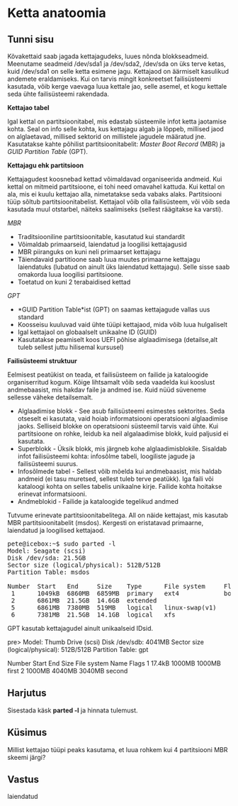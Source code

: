 ﻿# Ketta anatoomia

## Tunni sisu

Kõvakettaid saab jagada kettajagudeks, luues nõnda blokkseadmeid. Meenutame seadmeid /dev/sda1 ja /dev/sda2, /dev/sda on üks terve ketas, kuid /dev/sda1 on selle ketta esimene jagu. Kettajaod on äärmiselt kasulikud andemete eraldamiseks. Kui on tarvis mingit konkreetset failisüsteemi kasutada, võib kerge vaevaga luua kettale jao, selle asemel, et kogu kettale seda ühte failisüsteemi rakendada.

<b>Kettajao tabel</b>

Igal kettal on partitsioonitabel, mis edastab süsteemile infot ketta jaotamise kohta. Seal on info selle kohta, kus kettajagu algab ja lõppeb, millised jaod on alglaetavad, millised sektorid on millistele jagudele määratud jne. Kasutatakse kahte põhilist partitsioonitabelit: *Master Boot Record* (MBR) ja *GUID Partition Table* (GPT).

<b>Kettajagu ehk partitsioon</b>

Kettajagudest koosnebad kettad võimaldavad organiseerida andmeid. Kui kettal on mitmeid partitsioone, ei tohi need omavahel kattuda. Kui kettal on ala, mis ei kuulu kettajao alla, nimetatakse seda vabaks alaks. Partitsiooni tüüp sõltub partitsioonitabelist. Kettajaol võib olla failisüsteem, või võib seda kasutada muul otstarbel, näiteks  saalimiseks (sellest räägitakse ka varsti).

<i>MBR</i>

<ul>
<li>Traditsiooniline partitsioonitable, kasutatud kui standardit</li>
<li>Võimaldab primaarseid, laiendatud ja loogilisi kettajagusid</li>
<li>MBR piiranguks on kuni neli primaarset kettajagu</li>
<li>Täiendavaid partitioone saab luua muutes primaarne kettajagu laiendatuks (lubatud on ainult üks laiendatud kettajagu). Selle sisse saab omakorda luua loogilisi partitsioone.</li> 
<li>Toetatud on kuni 2 terabaidised kettad</li>
</ul>

<i>GPT</i>

<ul>
<li>*GUID Partition Table*ist (GPT) on saamas kettajagude vallas uus standard</li>
<li>Koosseisu kuuluvad vaid ühte tüüpi kettajaod, mida võib luua hulgaliselt</li>
<li>Igal kettajaol on globaalselt unikaalne ID (GUID)</li>
<li>Kasutatakse peamiselt koos UEFI põhise alglaadimisega (detailse,alt tuleb sellest juttu hilisemal kursusel)</li> 
</ul>

<b> Failisüsteemi struktuur</b>

Eelmisest peatükist on teada, et failisüsteem on failide ja kataloogide organiserritud kogum. Kõige lihtsamalt võib seda vaadelda kui kooslust andmebaasist, mis hakdav faile ja andmed ise. Kuid nüüd süveneme sellesse väheke detailsemalt.

<ul>
<li>Alglaadimise blokk - See asub failisüsteemi esimestes sektorites. Seda otseselt ei kasutata, vaid hoiab informatsiooni operatsiooni alglaadimise jaoks. Selliseid blokke on operatsiooni süsteemil tarvis vaid ühte. Kui partitsioone on rohke, leidub ka neil algalaadimise blokk, kuid paljusid ei kasutata.</li>
<li>Superblokk - Üksik blokk, mis järgneb kohe alglaadimisblokile. Sisaldab infot failisüsteemi kohta: infosõlme tabeli, loogiliste jagude ja failisüsteemi suurus. </li>
<li>Infosõlmede tabel - Sellest võib mõelda kui andmebaasist, mis haldab andmeid (ei tasu muretsed, sellest tuleb terve peatükk). Iga faili või kataloogi kohta on selles tabelis unikaalne kirje. Failide kohta hoitakse erinevat informatsiooni. </li>
<li>Andmeblokid - Failide ja kataloogide tegelikud andmed </li>
</ul>

Tutvume erinevate partitsioonitabelitega. All on näide kettajast, mis kasutab MBR partitsioonitabelit (msdos). Kergesti on eristatavad primaarne, laiendatud ja loogilised kettajaod.

<pre>
pete@icebox:~$ sudo parted -l
Model: Seagate (scsi)
Disk /dev/sda: 21.5GB
Sector size (logical/physical): 512B/512B
Partition Table: msdos

Number  Start   End     Size    Type      File system     Flags
 1      1049kB  6860MB  6859MB  primary   ext4            boot
 2      6861MB  21.5GB  14.6GB  extended
 5      6861MB  7380MB  519MB   logical   linux-swap(v1)
 6      7381MB  21.5GB  14.1GB  logical   xfs
</pre>

GPT kasutab kettajagudel ainult unikaalseid IDsid.

pre>
Model: Thumb Drive (scsi)
Disk /dev/sdb: 4041MB
Sector size (logical/physical): 512B/512B
Partition Table: gpt

Number  Start   End     Size     File system  Name        Flags
 1      17.4kB  1000MB  1000MB                first
 2      1000MB  4040MB  3040MB                second
</pre>

## Harjutus

Sisestada käsk <b>parted -l</b> ja hinnata tulemust.

## Küsimus

Millist kettajao tüüpi peaks kasutama, et luua rohkem kui 4 partitsiooni MBR skeemi järgi?

## Vastus

laiendatud
